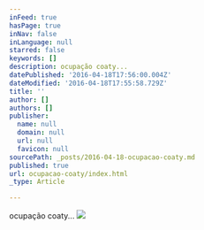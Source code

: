```yaml
---
inFeed: true
hasPage: true
inNav: false
inLanguage: null
starred: false
keywords: []
description: ocupação coaty...
datePublished: '2016-04-18T17:56:00.004Z'
dateModified: '2016-04-18T17:55:58.729Z'
title: ''
author: []
authors: []
publisher:
  name: null
  domain: null
  url: null
  favicon: null
sourcePath: _posts/2016-04-18-ocupacao-coaty.md
published: true
url: ocupacao-coaty/index.html
_type: Article

---
```

ocupação coaty...
![](https://the-grid-user-content.s3-us-west-2.amazonaws.com/1901b0f8-198e-4718-8ef2-13719ecf31af.jpg)